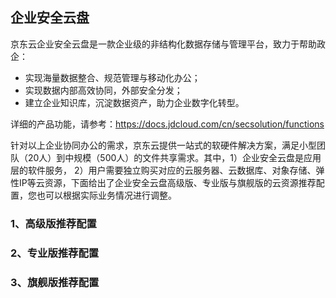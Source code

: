 ## 企业安全云盘

京东云企业安全云盘是一款企业级的非结构化数据存储与管理平台，致力于帮助政企：
- 实现海量数据整合、规范管理与移动化办公；
- 实现数据内部高效协同，外部安全分发；
- 建立企业知识库，沉淀数据资产，助力企业数字化转型。

详细的产品功能，请参考：https://docs.jdcloud.com/cn/secsolution/functions

针对以上企业协同办公的需求，京东云提供一站式的软硬件解决方案，满足小型团队（20人）到中规模（500人）的文件共享需求。其中，1）企业安全云盘是应用层的软件服务， 2）用户需要独立购买对应的云服务器、云数据库、对象存储、弹性IP等云资源，下面给出了企业安全云盘高级版、专业版与旗舰版的云资源推荐配置，您也可以根据实际业务情况进行调整。
### 1、高级版推荐配置

### 2、专业版推荐配置

### 3、旗舰版推荐配置
